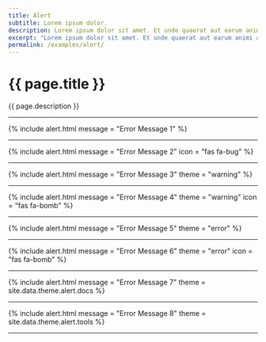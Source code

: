```yaml
---
title: Alert
subtitle: Lorem ipsum dolor.
description: Lorem ipsum dolor sit amet. Et unde quaerat aut earum animi aut explicabo saepe qui quibusdam accusamus ut velit asperiores vel natus temporibus. Qui sapiente saepe qui totam saepe est suscipit quia vel error provident cum omnis eius aut galisum rem nulla dolor? Qui internos voluptas est nulla odit est temporibus expedita eos quidem cumque. Ea voluptates eligendi quo rerum libero et molestiae harum vel fugit magni et cupiditate optio At quia consequuntur ut exercitationem laboriosam. Cum blanditiis voluptatibus At amet sunt At quia deleniti id quibusdam neque ut odio placeat.
excerpt: "Lorem ipsum dolor sit amet. Et unde quaerat aut earum animi aut explicabo saepe qui quibusdam accusamus ut velit asperiores vel natus temporibus."
permalink: /examples/alert/
---
```


<h1>{{ page.title }}</h1>
<p class = "text-justify">{{ page.description }}</p>
<hr/>
{% include alert.html message = "Error Message 1" %}<hr/>
{% include alert.html message = "Error Message 2" icon = "fas fa-bug" %}<hr/> 
{% include alert.html message = "Error Message 3" theme = "warning"  %}<hr/>
{% include alert.html message = "Error Message 4" theme = "warning" icon = "fas fa-bomb"  %}<hr/>
{% include alert.html message = "Error Message 5" theme = "error"  %}<hr/>
{% include alert.html message = "Error Message 6" theme = "error" icon = "fas fa-bomb" %}<hr/>
{% include alert.html message = "Error Message 7"  theme = site.data.theme.alert.docs %}<hr/>
{% include alert.html message = "Error Message 8"  theme = site.data.theme.alert.tools %}<hr/>
